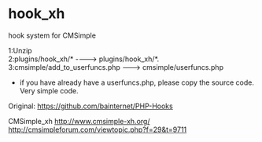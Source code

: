 # hook_xh
hook system for CMSimple 

1:Unzip  
2:plugins/hook_xh/* ----> plugins/hook_xh/*.  
3:cmsimple/add_to_userfuncs.php ---> cmsimple/userfuncs.php  
 * if you have already have a userfuncs.php, please copy the source code. Very simple code.  



Original: https://github.com/bainternet/PHP-Hooks  

CMSimple_xh 
http://www.cmsimple-xh.org/  
http://cmsimpleforum.com/viewtopic.php?f=29&t=9711
